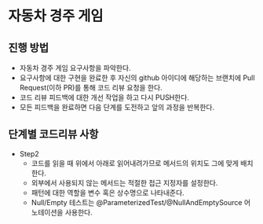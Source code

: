 # 자동차 경주 게임
## 진행 방법
* 자동차 경주 게임 요구사항을 파악한다.
* 요구사항에 대한 구현을 완료한 후 자신의 github 아이디에 해당하는 브랜치에 Pull Request(이하 PR)를 통해 코드 리뷰 요청을 한다.
* 코드 리뷰 피드백에 대한 개선 작업을 하고 다시 PUSH한다.
* 모든 피드백을 완료하면 다음 단계를 도전하고 앞의 과정을 반복한다.

## 단계별 코드리뷰 사항
* Step2
  * 코드를 읽을 때 위에서 아래로 읽어내려가므로 메서드의 위치도 그에 맞게 배치한다.
  * 외부에서 사용되지 않는 메서드는 적절한 접근 지정자를 설정한다.
  * 패턴에 대한 역할을 변수 혹은 상수명으로 나타내준다.
  * Null/Empty 테스트는 @ParameterizedTest/@NullAndEmptySource 어노테이션을 사용한다.